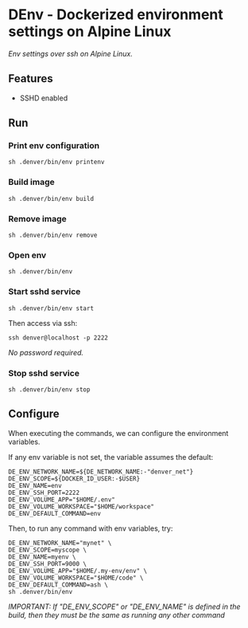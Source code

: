 # DEnv - Dockerized environment settings on Alpine Linux

_Env settings over ssh on Alpine Linux._

## Features

- SSHD enabled

## Run

### Print env configuration

```shell
sh .denver/bin/env printenv
```

### Build image

```shell
sh .denver/bin/env build
```

### Remove image

```shell
sh .denver/bin/env remove
```

### Open env

```shell
sh .denver/bin/env
```

### Start sshd service

```shell
sh .denver/bin/env start
```

Then access via ssh:

```shell
ssh denver@localhost -p 2222
```

_No password required._

### Stop sshd service

```shell
sh .denver/bin/env stop
```

## Configure

When executing the commands, we can configure the environment variables.

If any env variable is not set, the variable assumes the default:

```shell
DE_ENV_NETWORK_NAME=${DE_NETWORK_NAME:-"denver_net"}
DE_ENV_SCOPE=${DOCKER_ID_USER:-$USER}
DE_ENV_NAME=env
DE_ENV_SSH_PORT=2222
DE_ENV_VOLUME_APP="$HOME/.env"
DE_ENV_VOLUME_WORKSPACE="$HOME/workspace"
DE_ENV_DEFAULT_COMMAND=env
```

Then, to run any command with env variables, try:

```shell
DE_ENV_NETWORK_NAME="mynet" \
DE_ENV_SCOPE=myscope \
DE_ENV_NAME=myenv \
DE_ENV_SSH_PORT=9000 \
DE_ENV_VOLUME_APP="$HOME/.my-env/env" \
DE_ENV_VOLUME_WORKSPACE="$HOME/code" \
DE_ENV_DEFAULT_COMMAND=ash \
sh .denver/bin/env
```

*IMPORTANT: If "DE_ENV_SCOPE" or "DE_ENV_NAME" is defined
in the build, then they must be the same as running any other command*
